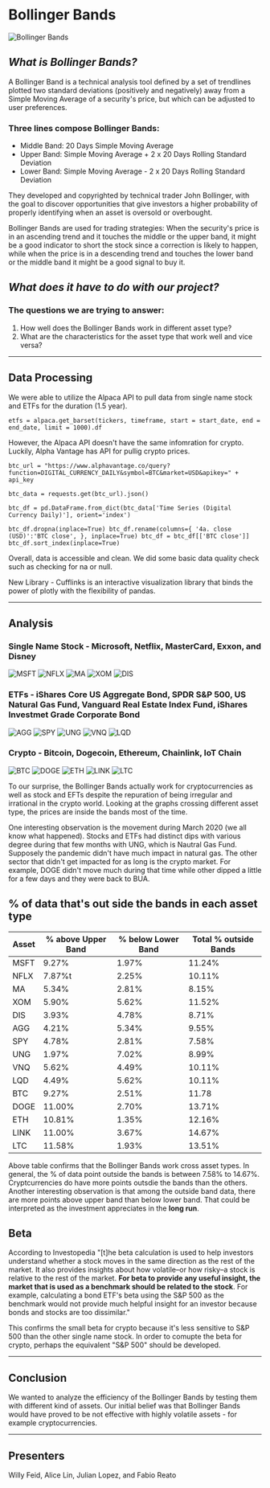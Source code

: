 # **Bollinger Bands**
![Bollinger Bands](graphs/bollingerbands.jpg)
## *What is Bollinger Bands?*
A Bollinger Band is a technical analysis tool defined by a set of trendlines plotted two standard deviations (positively and negatively) away from a Simple Moving Average of a security's price, but which can be adjusted to user preferences.
### Three lines compose Bollinger Bands:
- Middle Band: 20 Days Simple Moving Average
- Upper Band: Simple Moving Average + 2 x 20 Days Rolling Standard Deviation
- Lower Band: Simple Moving Average - 2 x 20 Days Rolling Standard Deviation

They developed and copyrighted by technical trader John Bollinger, with the goal to discover opportunities that give investors a higher probability of properly identifying when an asset is oversold or overbought.

Bollinger Bands are used for trading strategies: When the security's price is in an ascending trend and it touches the middle or the upper band, it might be a good indicator to short the stock since a correction is likely to happen, while when the price is in a descending trend and touches the lower band or the middle band it might be a good signal to buy it. 

## *What does it have to do with our project?*
### The questions we are trying to answer: 
1. How well does the Bollinger Bands work in different asset type?
2. What are the characteristics for the asset type that work well and vice versa?

---

## Data Processing
We were able to utilize the Alpaca API to pull data from single name stock and ETFs for the duration (1.5 year). 

`etfs = alpaca.get_barset(tickers, timeframe, start = start_date, end = end_date, limit = 1000).df`

However, the Alpaca API doesn't have the same infomration for crypto. Luckily, Alpha Vantage has API for pullig crypto prices. 

`btc_url = "https://www.alphavantage.co/query?function=DIGITAL_CURRENCY_DAILY&symbol=BTC&market=USD&apikey=" + api_key`

`btc_data = requests.get(btc_url).json()`

`btc_df = pd.DataFrame.from_dict(btc_data['Time Series (Digital Currency Daily)'], orient='index')`

`btc_df.dropna(inplace=True)
btc_df.rename(columns={
    '4a. close (USD)':'BTC close',
}, inplace=True)
btc_df = btc_df[['BTC close']]
btc_df.sort_index(inplace=True)`

Overall, data is accessible and clean. We did some basic data quality check such as checking for na or null. 

New Library - Cufflinks is an interactive visualization library that binds the power of plotly with the flexibility of pandas. 

---

## Analysis
### Single Name Stock - Microsoft, Netflix, MasterCard, Exxon, and Disney
![MSFT](graphs/msft.jpg) 
![NFLX](graphs/nflx.jpg)
![MA](graphs/ma.jpg)
![XOM](graphs/xom.jpg)
![DIS](graphs/dis.jpg)
### ETFs - iShares Core US Aggregate Bond, SPDR S&P 500, US Natural Gas Fund, Vanguard Real Estate Index Fund, iShares Investmet Grade Corporate Bond
![AGG](graphs/agg.jpg) 
![SPY](graphs/spy.jpg)
![UNG](graphs/ung.jpg)
![VNQ](graphs/vnq.jpg)
![LQD](graphs/lqd.jpg)
### Crypto - Bitcoin, Dogecoin, Ethereum, Chainlink, IoT Chain
![BTC](graphs/btc.jpg) 
![DOGE](graphs/doge.jpg)
![ETH](graphs/eth.jpg)
![LINK](graphs/link.jpg)
![LTC](graphs/ltc.jpg)

To our surprise, the Bollinger Bands actually work for cryptocurrencies as well as stock and EFTs despite the repuration of being irregular and irrational in the crypto world. Looking at the graphs crossing different asset type, the prices are inside the bands most of the time. 

One interesting observation is the movement during March 2020 (we all know what happened). Stocks and ETFs had distinct dips with various degree during that few months with UNG, which is Nautral Gas Fund. Supposely the pandemic didn't have much impact in natural gas. The other sector that didn't get impacted for as long is the crypto market. For example, DOGE didn't move much during that time while other dipped a little for a few days and they were back to BUA. 


## % of data that's out side the bands in each asset type
| Asset | % above Upper Band | % below Lower Band | Total % outside Bands |
| ----------- | ----------- | ----------- | ----------- |
| MSFT | 9.27% | 1.97% | 11.24% |
| NFLX | 7.87%t | 2.25% | 10.11% |
| MA | 5.34% | 2.81% | 8.15% |
| XOM | 5.90% | 5.62% | 11.52% |
| DIS | 3.93% | 4.78% | 8.71% |
| AGG | 4.21% | 5.34% | 9.55% |
| SPY | 4.78% | 2.81% | 7.58% |
| UNG | 1.97% | 7.02% | 8.99% |
| VNQ | 5.62% | 4.49% | 10.11% |
| LQD | 4.49% | 5.62% | 10.11% |
| BTC | 9.27% | 2.51% | 11.78 |
| DOGE | 11.00% | 2.70% | 13.71% |
| ETH | 10.81% | 1.35% | 12.16% |
| LINK | 11.00% | 3.67% | 14.67% |
| LTC | 11.58% | 1.93% | 13.51% |

Above table confirms that the Bollinger Bands work cross asset types. In general, the % of data point outside the bands is between 7.58% to 14.67%. Cryptcurrencies do have more points outsdie the bands than the others. Another interesting observation is that among the outside band data, there are more points above upper band than below lower band. That could  be interpreted as the investment appreciates in the **long run**. 

## Beta
According to Investopedia "[t]he beta calculation is used to help investors understand whether a stock moves in the same direction as the rest of the market. It also provides insights about how volatile–or how risky–a stock is relative to the rest of the market. **For beta to provide any useful insight, the market that is used as a benchmark should be related to the stock**. For example, calculating a bond ETF's beta using the S&P 500 as the benchmark would not provide much helpful insight for an investor because bonds and stocks are too dissimilar."

This confirms the small beta for crypto because it's less sensitive to S&P 500 than the other single name stock. In order to comupte the beta for crypto, perhaps the equivalent "S&P 500" should be developed. 

---

## Conclusion
We wanted to analyze the efficiency of the Bollinger Bands by testing them with different kind of assets. Our initial belief was that Bollinger Bands would have proved to be not effective with highly volatile assets - for example cryptocurrencies. 

---
## Presenters
Willy Feid, Alice Lin, Julian Lopez, and Fabio Reato 


